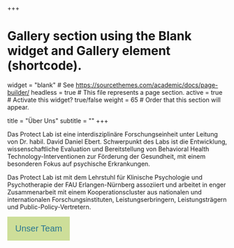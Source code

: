 +++
# Gallery section using the Blank widget and Gallery element (shortcode).
widget = "blank"  # See https://sourcethemes.com/academic/docs/page-builder/
headless = true  # This file represents a page section.
active = true  # Activate this widget? true/false
weight = 65  # Order that this section will appear.

title = "Über Uns"
subtitle = ""
+++

Das Protect Lab ist eine interdisziplinäre Forschungseinheit unter Leitung von Dr. habil. David Daniel Ebert. Schwerpunkt des Labs ist die Entwicklung, wissenschaftliche Evaluation und Bereitstellung von Behavioral Health Technology-Interventionen zur Förderung der Gesundheit, mit einem besonderen Fokus auf psychische Erkrankungen.

Das Protect Lab ist mit dem Lehrstuhl für Klinische Psychologie und Psychotherapie der FAU Erlangen-Nürnberg assoziiert und arbeitet in enger Zusammenarbeit mit einem Kooperationscluster aus nationalen und internationalen Forschungsinstituten, Leistungserbringern, Leistungsträgern und Public-Policy-Vertretern.

<!DOCTYPE html>
<html>
<head>
<style>
.btn {
  background-color: #cdde99;
  border: none;
  color: #2a7792;
  padding: 16px 18px;
  font-size: 20px;
  cursor: pointer;
  border-radius: 0px;
}
.divider{
    width:5px;
    height:auto;
    display:inline-block;
}

</style>
</head>
<body>

<div style="display: flex;">
<form>
<input class="btn" type="button" value="Unser Team" onclick="window.location.href='/team'" />
<div class="divider"/>
</div class="divider"/>
</div>
</body>
</html>
